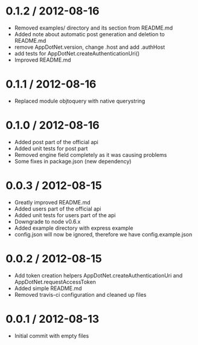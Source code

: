 0.1.2 / 2012-08-16
==================

  * Removed examples/ directory and its section from README.md
  * Added note about automatic post generation and deletion to README.md
  * remove AppDotNet.version, change .host and add .authHost
  * add tests for AppDotNet.createAuthenticationUri()
  * Improved README.md

0.1.1 / 2012-08-16
==================

  * Replaced module objtoquery with native querystring

0.1.0 / 2012-08-16
==================

  * Added post part of the official api
  * Added unit tests for post part
  * Removed engine field completely as it was causing problems
  * Some fixes in package.json (new dependency)

0.0.3 / 2012-08-15
==================

  * Greatly improved README.md
  * Added users part of the official api
  * Added unit tests for users part of the api
  * Downgrade to node v0.6.x
  * Added example directory with express example
  * config.json will now be ignored, therefore we have config.example.json

0.0.2 / 2012-08-15
==================

  * Add token creation helpers AppDotNet.createAuthenticationUri and AppDotNet.requestAccessToken
  * Added simple README.md
  * Removed travis-ci configuration and cleaned up files

0.0.1 / 2012-08-13
==================

  * Initial commit with empty files
